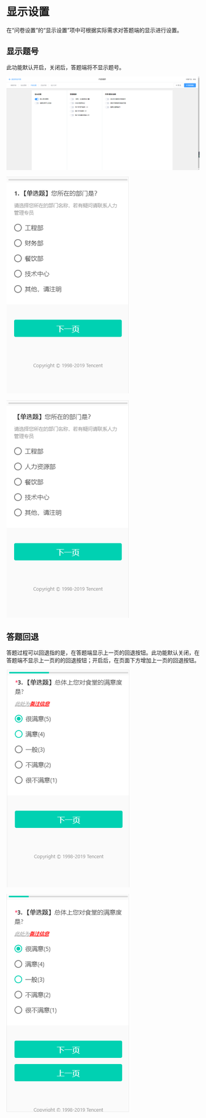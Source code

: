 # 显示设置

在“问卷设置”的“显示设置”项中可根据实际需求对答题端的显示进行设置。

## 显示题号

此功能默认开启，关闭后，答题端将不显示题号。

![&#x9ED8;&#x8BA4;&#x663E;&#x793A;&#x9898;&#x53F7;](../../.gitbook/assets/image%20%28195%29.png)

![&#x7B54;&#x9898;&#x7AEF;-&#x9ED8;&#x8BA4;&#x663E;&#x793A;&#x9898;&#x53F7;&#x529F;&#x80FD;&#x5F00;&#x542F;](../../.gitbook/assets/image%20%28212%29.png)

![&#x7B54;&#x9898;&#x7AEF;-&#x9ED8;&#x8BA4;&#x663E;&#x793A;&#x9898;&#x53F7;&#x529F;&#x80FD;&#x5173;&#x95ED;](../../.gitbook/assets/image%20%28176%29.png)

## 答题回退

答题过程可以回退指的是，在答题端显示上一页的回退按钮。此功能默认关闭，在答题端不显示上一页的的回退按钮；开启后，在页面下方增加上一页的回退按钮。

![&#x7B54;&#x9898;&#x7AEF;-&#x4E0D;&#x652F;&#x6301;&#x56DE;&#x9000;](../../.gitbook/assets/image%20%28206%29.png)

![&#x7B54;&#x9898;&#x7AEF;-&#x7B54;&#x9898;&#x8FC7;&#x7A0B;&#x53EF;&#x4EE5;&#x56DE;&#x9000;](../../.gitbook/assets/image%20%28103%29.png)





